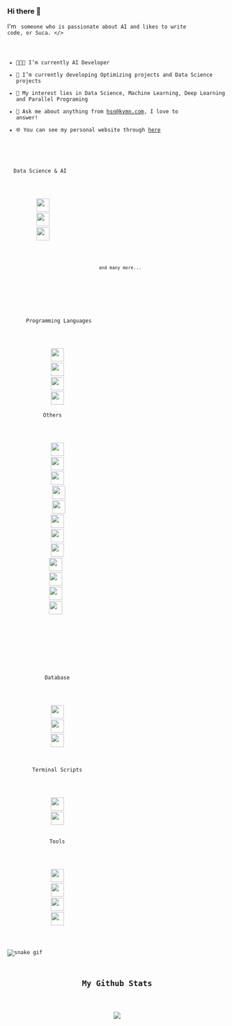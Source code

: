 ### Hi there 👋
I'm <code> someone who is passionate about AI and likes to write code, or Suca. </>
- 👨🏽‍💻  I’m currently AI Developer
- 🌱 I’m currently developing Optimizing projects and Data Science projects
- 🤔 My interest lies in Data Science, Machine Learning, Deep Learning and Parallel Programing
- 💬 Ask me about anything from [hsn@kymn.com](mailto:hsnkymn@gmail.com), I love to answer!
- 🌐 You can see my personal website through [here](https://www.kayman.me)


<p style="display: inline-block;" align="center">
  <kbd>
  <kbd>Data Science & AI</kbd>
    <br>
    <br>
    <img width="30px" src="https://cdn.jsdelivr.net/gh/devicons/devicon/icons/tensorflow/tensorflow-original.svg" />
    <img width="30px" src="https://cdn.jsdelivr.net/gh/devicons/devicon/icons/numpy/numpy-original.svg" />
    <img width="30px" src="https://cdn.jsdelivr.net/gh/devicons/devicon/icons/pandas/pandas-original.svg" />
    <br><p align="center">
  <code>and many more...</code>
  </p>
    
  </kbd>
  <p style="display: inline-block;" align="center">
  <kbd>
    <kbd>Programming Languages</kbd>
    <br>
    <br>
    <img width="30px" src="https://cdn.jsdelivr.net/gh/devicons/devicon/icons/python/python-plain.svg" /> 
    <img width="30px" src="https://cdn.jsdelivr.net/gh/devicons/devicon/icons/csharp/csharp-plain.svg" /> 
    <img width="30px" src="https://cdn.jsdelivr.net/gh/devicons/devicon/icons/java/java-plain.svg" /> 
    <img width="30px" src="https://cdn.jsdelivr.net/gh/devicons/devicon/icons/c/c-plain.svg" /> 
  </kbd> <kbd>
  <kbd>Others </kbd> 
    <br>
    <br>
    <img width="30px" src="https://cdn.jsdelivr.net/gh/devicons/devicon/icons/html5/html5-original.svg" /> 
    <img width="30px" src="https://cdn.jsdelivr.net/gh/devicons/devicon/icons/css3/css3-plain.svg" /> 
    <img width="30px" src="https://cdn.jsdelivr.net/gh/devicons/devicon/icons/bootstrap/bootstrap-plain.svg" /> 
    <img width="30px" src="https://cdn.jsdelivr.net/gh/devicons/devicon/icons/angularjs/angularjs-plain.svg" />
    <img width="30px" src="https://cdn.jsdelivr.net/gh/devicons/devicon/icons/javascript/javascript-original.svg" />
   <img width="30px" src="https://cdn.jsdelivr.net/gh/devicons/devicon/icons/dotnetcore/dotnetcore-original.svg" />
   <img width="30px" src="https://cdn.jsdelivr.net/gh/devicons/devicon/icons/dart/dart-original.svg" />
   <img width="30px" src="https://cdn.jsdelivr.net/gh/devicons/devicon/icons/flutter/flutter-plain.svg" />
  <img width="30px" src="https://cdn.jsdelivr.net/gh/devicons/devicon/icons/wordpress/wordpress-plain.svg" />
  <img width="30px" src="https://cdn.jsdelivr.net/gh/devicons/devicon/icons/ssh/ssh-original-wordmark.svg" />
  <img width="30px" src="https://cdn.jsdelivr.net/gh/devicons/devicon/icons/php/php-original.svg" />
  <img width="30px" src="https://cdn.jsdelivr.net/gh/devicons/devicon/icons/go/go-plain.svg" />
  </kbd>
  <br>
    <br>
    </p>
    <p style="display: inline-block;" align="center">
  <kbd>
    <kbd>Database</kbd>
    <br>
    <br>
    <img width="30px" src="https://cdn.jsdelivr.net/gh/devicons/devicon/icons/mysql/mysql-plain.svg" />
    <img width="30px" src="https://cdn.jsdelivr.net/gh/devicons/devicon/icons/microsoftsqlserver/microsoftsqlserver-plain.svg" />
    <img width="30px" src="https://cdn.jsdelivr.net/gh/devicons/devicon/icons/mongodb/mongodb-plain.svg" />
  </kbd>

 
  <kbd>
    <kbd>Terminal Scripts</kbd>
    <br>
    <br>
    <img width="30px" src="https://cdn.jsdelivr.net/gh/devicons/devicon/icons/bash/bash-original.svg" />
    <img width="30px" src="https://cdn.jsdelivr.net/gh/devicons/devicon/icons/vim/vim-original.svg" />
  </kbd>
  <kbd>
    <kbd>Tools</kbd>
    <br>
    <br>
    <img width="30px" src="https://cdn.jsdelivr.net/gh/devicons/devicon/icons/vscode/vscode-original.svg" />
    <img width="30px" src="https://cdn.jsdelivr.net/gh/devicons/devicon/icons/jupyter/jupyter-original.svg" />
    <img width="30px" src="https://cdn.jsdelivr.net/gh/devicons/devicon/icons/pycharm/pycharm-original.svg" />
    <img width="30px" src="https://cdn.jsdelivr.net/gh/devicons/devicon/icons/visualstudio/visualstudio-plain.svg" />
  </kbd>
</p>

![snake gif](https://github.com/HSKayman/HSKayman/blob/output/github-user-contribution.svg)

<h2 align="center">My Github Stats</h2>
<p align="center">
<img align="center" src="https://github-readme-stats.vercel.app/api/top-langs/?username=HSKayman&layout=compact&theme=github_dark&langs_count=10&exclude_repo=kasweb">
</p>




<!--
**HSKayman/HSKayman** is a ✨ _special_ ✨ repository because its `README.md` (this file) appears on your GitHub profile.

Here are some ideas to get you started:

- 🔭 I’m currently working on ...
- 🌱 I’m currently learning ...
- 👯 I’m looking to collaborate on ...
- 🤔 I’m looking for help with ...
- 💬 Ask me about ...
- 📫 How to reach me: ...
- 😄 Pronouns: ...
- ⚡ Fun fact: ...
-->
